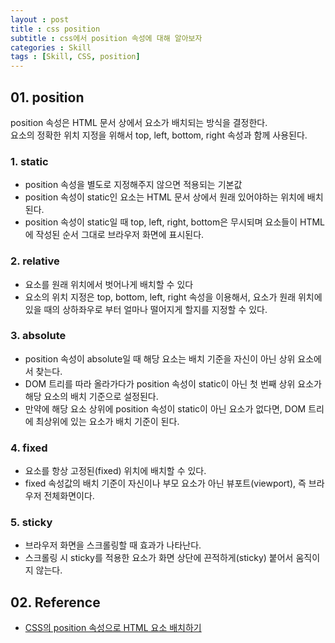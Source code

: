 ```yaml
---
layout : post
title : css position
subtitle : css에서 position 속성에 대해 알아보자
categories : Skill
tags : [Skill, CSS, position]
---
```


## 01. position
position 속성은 HTML 문서 상에서 요소가 배치되는 방식을 결정한다.<br>
요소의 정확한 위치 지정을 위해서 top, left, bottom, right 속성과 함께 사용된다.<br>

### 1. static
- position 속성을 별도로 지정해주지 않으면 적용되는 기본값
- position 속성이 static인 요소는 HTML 문서 상에서 원래 있어야하는 위치에 배치된다.
- position 속성이 static일 때 top, left, right, bottom은 무시되며 요소들이 HTML에 작성된 순서 그대로 브라우저 화면에 표시된다.

### 2. relative
- 요소를 원래 위치에서 벗어나게 배치할 수 있다
- 요소의 위치 지정은 top, bottom, left, right 속성을 이용해서, 요소가 원래 위치에 있을 때의 상하좌우로 부터 얼마나 떨어지게 할지를 지정할 수 있다.

### 3. absolute
- position 속성이 absolute일 때 해당 요소는 배치 기준을 자신이 아닌 상위 요소에서 찾는다.
- DOM 트리를 따라 올라가다가 position 속성이 static이 아닌 첫 번째 상위 요소가 해당 요소의 배치 기준으로 설정된다.
-  만약에 해당 요소 상위에 position 속성이 static이 아닌 요소가 없다면, DOM 트리에 최상위에 있는 <body> 요소가 배치 기준이 된다.

### 4. fixed
- 요소를 항상 고정된(fixed) 위치에 배치할 수 있다.
- fixed 속성값의 배치 기준이 자신이나 부모 요소가 아닌 뷰포트(viewport), 즉 브라우저 전체화면이다.

### 5. sticky
- 브라우저 화면을 스크롤링할 때 효과가 나타난다.
- 스크롤링 시 sticky를 적용한 요소가 화면 상단에 끈적하게(sticky) 붙어서 움직이지 않는다.

## 02. Reference
- [CSS의 position 속성으로 HTML 요소 배치하기](https://www.daleseo.com/css-position/)